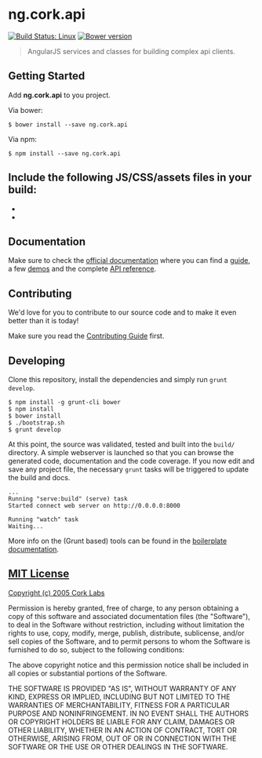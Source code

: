 # ng.cork.api
[![Build Status: Linux](http://img.shields.io/travis/cork-labs/ng.cork.api/master.svg?style=flat-square)](https://travis-ci.org/cork-labs/ng.cork.api)
[![Bower version](http://img.shields.io/bower/v/ng.cork.api.svg?style=flat-square)](https://github.com/cork-labs/ng.cork.api)

> AngularJS services and classes for building complex api clients.


## Getting Started

Add **ng.cork.api** to you project.

Via bower:

```
$ bower install --save ng.cork.api
```

Via npm:

```
$ npm install --save ng.cork.api
```


Include the following JS/CSS/assets files in your build:
-
-
-


## Documentation

Make sure to check the [official documentation](http://jarvis.cork-labs.org/ng.cork.api/current/docs) where you can find a
[guide](http://jarvis.cork-labs.org/ng.cork.api/current/docs/#/guide), a few [demos](http://jarvis.cork-labs.org/ng.cork.api/current/docs/#/demos) and the complete
[API reference](http://jarvis.cork-labs.org/ng.cork.api/current/docs/#/docs).


## Contributing

We'd love for you to contribute to our source code and to make it even better than it is today!

Make sure you read the [Contributing Guide](CONTRIBUTING.md) first.


## Developing

Clone this repository, install the dependencies and simply run `grunt develop`.

```
$ npm install -g grunt-cli bower
$ npm install
$ bower install
$ ./bootstrap.sh
$ grunt develop
```

At this point, the source was validated, tested and built into the `build/` directory. A simple webserver is launched so
that you can browse the generated code, documentation and the code coverage. If you now edit and save any project file,
the necessary `grunt` tasks will be triggered to update the build and docs.

```
...
Running "serve:build" (serve) task
Started connect web server on http://0.0.0.0:8000

Running "watch" task
Waiting...
```

More info on the (Grunt based) tools can be found in the
[boilerplate documentation](http://jarvis.cork-labs.org/boilerplate-nglib/current/docs).


## [MIT License](LICENSE)

[Copyright (c) 2005 Cork Labs](http://cork-labs.mit-license.org/2015)

Permission is hereby granted, free of charge, to any person obtaining a copy of
this software and associated documentation files (the "Software"), to deal in
the Software without restriction, including without limitation the rights to
use, copy, modify, merge, publish, distribute, sublicense, and/or sell copies of
the Software, and to permit persons to whom the Software is furnished to do so,
subject to the following conditions:

The above copyright notice and this permission notice shall be included in all
copies or substantial portions of the Software.

THE SOFTWARE IS PROVIDED "AS IS", WITHOUT WARRANTY OF ANY KIND, EXPRESS OR
IMPLIED, INCLUDING BUT NOT LIMITED TO THE WARRANTIES OF MERCHANTABILITY, FITNESS
FOR A PARTICULAR PURPOSE AND NONINFRINGEMENT. IN NO EVENT SHALL THE AUTHORS OR
COPYRIGHT HOLDERS BE LIABLE FOR ANY CLAIM, DAMAGES OR OTHER LIABILITY, WHETHER
IN AN ACTION OF CONTRACT, TORT OR OTHERWISE, ARISING FROM, OUT OF OR IN
CONNECTION WITH THE SOFTWARE OR THE USE OR OTHER DEALINGS IN THE SOFTWARE.
